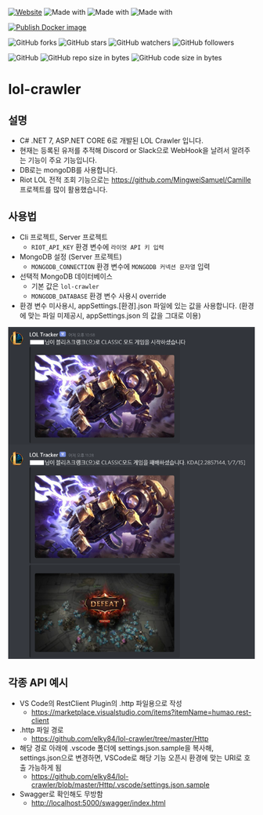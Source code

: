 [![Website](https://img.shields.io/website-up-down-green-red/http/shields.io.svg?label=elky-essay)](https://elky84.github.io)
![Made with](https://img.shields.io/badge/made%20with-.NET7-brightgreen.svg)
![Made with](https://img.shields.io/badge/made%20with-JavaScript-blue.svg)
![Made with](https://img.shields.io/badge/made%20with-MongoDB-red.svg)

[![Publish Docker image](https://github.com/elky84/lol-crawler/actions/workflows/publish_docker.yml/badge.svg)](https://github.com/elky84/lol-crawler/actions/workflows/publish_docker.yml)

![GitHub forks](https://img.shields.io/github/forks/elky84/lol-crawler.svg?style=social&label=Fork)
![GitHub stars](https://img.shields.io/github/stars/elky84/lol-crawler.svg?style=social&label=Stars)
![GitHub watchers](https://img.shields.io/github/watchers/elky84/lol-crawler.svg?style=social&label=Watch)
![GitHub followers](https://img.shields.io/github/followers/elky84.svg?style=social&label=Follow)

![GitHub](https://img.shields.io/github/license/mashape/apistatus.svg)
![GitHub repo size in bytes](https://img.shields.io/github/repo-size/elky84/lol-crawler.svg)
![GitHub code size in bytes](https://img.shields.io/github/languages/code-size/elky84/lol-crawler.svg)

# lol-crawler

## 설명

* C# .NET 7, ASP.NET CORE 6로 개발된 LOL Crawler 입니다.
* 현재는 등록된 유저를 추적해 Discord or Slack으로 WebHook을 날려서 알려주는 기능이 주요 기능입니다.
* DB로는 mongoDB를 사용합니다.
* Riot LOL 전적 조회 기능으로는 <https://github.com/MingweiSamuel/Camille> 프로젝트를 많이 활용했습니다.

## 사용법

* Cli 프로젝트, Server 프로젝트
  * `RIOT_API_KEY` 환경 변수에 `라이엇 API 키 입력`
* MongoDB 설정 (Server 프로젝트)
  * `MONGODB_CONNECTION` 환경 변수에 `MONGODB 커넥션 문자열` 입력
* 선택적 MongoDB 데이터베이스
  * 기본 값은 `lol-crawler`
  * `MONGODB_DATABASE` 환경 변수 사용시 override
* 환경 변수 미사용시, appSettings.[환경].json 파일에 있는 값을 사용합니다. (환경에 맞는 파일 미제공시, appSettings.json 의 값을 그대로 이용)

![lol-crawler](./lol-crawler.png)

## 각종 API 예시
* VS Code의 RestClient Plugin의 .http 파일용으로 작성
  * <https://marketplace.visualstudio.com/items?itemName=humao.rest-client>
* .http 파일 경로
  * <https://github.com/elky84/lol-crawler/tree/master/Http>
* 해당 경로 아래에 .vscode 폴더에 settings.json.sample을 복사해, settings.json으로 변경하면, VSCode로 해당 기능 오픈시 환경에 맞는 URI로 호출 가능하게 됨
  * <https://github.com/elky84/lol-crawler/blob/master/Http/.vscode/settings.json.sample>
* Swagger로 확인해도 무방함
  * <http://localhost:5000/swagger/index.html>